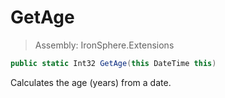 ﻿

# GetAge

> Assembly: IronSphere.Extensions

```csharp
public static Int32 GetAge(this DateTime this)
```

Calculates the age (years) from a date.

